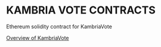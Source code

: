 # KAMBRIA VOTE CONTRACTS

Ethereum solidity contract for KambriaVote

[Overview of KambriaVote](https://medium.com/@teamkambria/an-in-depth-look-at-kambriavote-e202476ee79f)